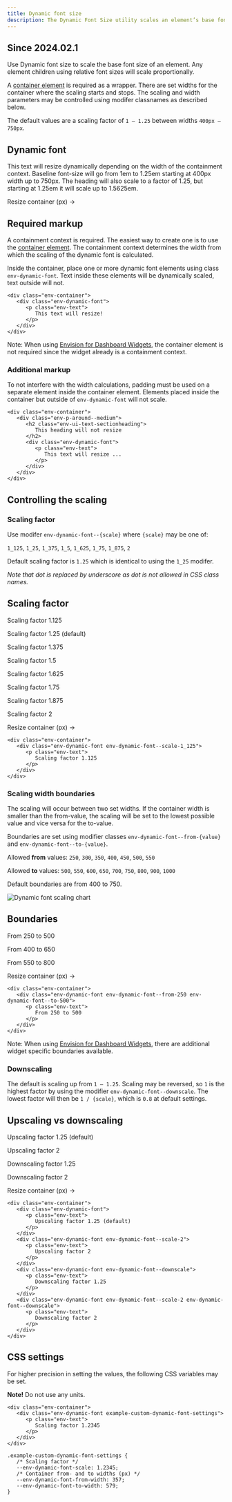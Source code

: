 ```yaml
---
title: Dynamic font size
description: The Dynamic Font Size utility scales an element’s base font size based on container width.
---
```


<h2 class="doc-heading-2 doc-heading-2--main"><span class="env-badge env-badge--info">Since 2024.02.1</span></h2>

Use Dynamic font size to scale the base font size of an element. Any element children using
relative font sizes will scale proportionally.

A [container element](/utils/container/) is required as a wrapper.
There are set widths for the container where the scaling starts and stops.
The scaling and width parameters may be controlled using modifer classnames as
described below.

The default values are a scaling factor of `1 – 1.25` between widths `400px – 750px`.

<div class="example-dynamic-font-wrapper">
   <div class="example-dynamic-font env-m-bottom--large">
      <div class="example-dynamic-font__resizeable">
         <div class="env-container example-dynamic-container">
            <div class="env-p-around--medium">
               <div class="env-dynamic-font">
                  <h2 class="env-ui-text-sectionheading">
                     Dynamic font
                     <span class="example-dynamic-font__elfontsize"></span>
                  </h2>
                  <p class="env-text env-m-top--small">
                     This text will resize dynamically depending on the width of the containment context.
                     Baseline font-size will go from 1em to 1.25em starting at 400px width up to 750px.
                     The heading will also scale to a factor of 1.25, but starting at 1.25em it will scale up to 1.5625em.
                     <span class="example-dynamic-font__elfontsize"></span>
                  </p>
               </div>
            </div>
            <span class="example-dynamic-font__dffontsize"></span>
         </div>
         <p class="example-dynamic-font__resizeable__help">
            Resize container (<span class="example-dynamic-font__width"></span>px)
            <span class="example-dynamic-font__resizeable__help__arrow">&rarr;</span>
         </p>
      </div>
   </div>
</div>

## Required markup

A containment context is required. The easiest way to create one is to use the [container element](/utils/container/).
The containment context determines the width from which the scaling of the dynamic font is calculated.

Inside the container, place one or more dynamic font elements using class `env-dynamic-font`.
Text inside these elements will be dynamically scaled, text outside will not.

```html-no-example
<div class="env-container">
   <div class="env-dynamic-font">
      <p class="env-text">
         This text will resize!
      </p>
   </div>
</div>
```

Note: When using [Envision for Dashboard Widgets](/dashboard/widget-typography/#dynamic-font-size),
the container element is not required since the widget already is a containment context.

### Additional markup

To not interfere with the width calculations, padding must be used on a
separate element inside the container element. Elements placed inside the container but outside of
`env-dynamic-font` will not scale.

```html-no-example
<div class="env-container">
   <div class="env-p-around--medium">
      <h2 class="env-ui-text-sectionheading">
         This heading will not resize
      </h2>
      <div class="env-dynamic-font">
         <p class="env-text">
            This text will resize ...
         </p>
      </div>
   </div>
</div>
```

## Controlling the scaling

### Scaling factor

Use modifer `env-dynamic-font--{scale}` where `{scale}` may be one of:

`1_125`, `1_25`, `1_375`, `1_5`, `1_625`, `1_75`, `1_875`, `2`

Default scaling factor is `1.25` which is identical to using the `1_25` modifer.

_Note that dot is replaced by underscore as dot is not allowed in CSS class names._

<div class="example-dynamic-font-wrapper">
   <div class="example-dynamic-font env-m-bottom--large">
      <div class="example-dynamic-font__resizeable">
         <div class="env-container example-dynamic-container">
            <div class="env-p-around--medium">
               <h2 class="env-ui-text-sectionheading">
                  Scaling factor
               </h2>
               <div class="env-dynamic-font env-dynamic-font--scale-1_125 env-m-top--small">
                  <p class="env-text">
                     Scaling factor 1.125
                     <span class="example-dynamic-font__elfontsize"></span>
                  </p>
               </div>
               <div class="env-dynamic-font">
                  <p class="env-text">
                     Scaling factor 1.25 (default)
                     <span class="example-dynamic-font__elfontsize"></span>
                  </p>
               </div>
               <div class="env-dynamic-font env-dynamic-font--scale-1_375">
                  <p class="env-text">
                     Scaling factor 1.375
                     <span class="example-dynamic-font__elfontsize"></span>
                  </p>
               </div>
<div class="env-dynamic-font env-dynamic-font--scale-1_5">
                  <p class="env-text">
                     Scaling factor 1.5
                     <span class="example-dynamic-font__elfontsize"></span>
                  </p>
               </div>
<div class="env-dynamic-font env-dynamic-font--scale-1_625">
                  <p class="env-text">
                     Scaling factor 1.625
                     <span class="example-dynamic-font__elfontsize"></span>
                  </p>
               </div>
<div class="env-dynamic-font env-dynamic-font--scale-1_75">
                  <p class="env-text">
                     Scaling factor 1.75
                     <span class="example-dynamic-font__elfontsize"></span>
                  </p>
               </div>
<div class="env-dynamic-font env-dynamic-font--scale-1_875">
                  <p class="env-text">
                     Scaling factor 1.875
                     <span class="example-dynamic-font__elfontsize"></span>
                  </p>
               </div>
            
<div class="env-dynamic-font env-dynamic-font--scale-2">
                  <p class="env-text">
                     Scaling factor 2
                     <span class="example-dynamic-font__elfontsize"></span>
                  </p>
               </div>
         </div>
</div>
         <p class="example-dynamic-font__resizeable__help">
            Resize container (<span class="example-dynamic-font__width"></span>px)
            <span class="example-dynamic-font__resizeable__help__arrow">&rarr;</span>
         </p>
      </div>
   </div>
</div>

```html-no-example
<div class="env-container">
   <div class="env-dynamic-font env-dynamic-font--scale-1_125">
      <p class="env-text">
         Scaling factor 1.125
      </p>
   </div>
</div>
```

### Scaling width boundaries <span id="dynamic-font-width-boundaries" class="offset-anchor"></span>

The scaling will occur between two set widths. If the container width is smaller than the from-value,
the scaling will be set to the lowest possible value and vice versa for the to-value.

Boundaries are set using modifier classes `env-dynamic-font--from-{value}` and `env-dynamic-font--to-{value}`.

Allowed **from** values: `250`, `300`, `350`, `400`, `450`, `500`, `550`

Allowed **to** values: `500`, `550`, `600`, `650`, `700`, `750`, `800`, `900`, `1000`

Default boundaries are from 400 to 750.

<img class="example-dynamic-font-chart"
alt="Dynamic font scaling chart"
src="/placeholders/examples/dyn-font.svg" />

<div class="example-dynamic-font-wrapper">
   <div class="example-dynamic-font env-m-bottom--large">
      <div class="example-dynamic-font__resizeable">
         <div class="env-container example-dynamic-container">
            <div class="env-p-around--medium">
               <h2 class="env-ui-text-sectionheading">
                  Boundaries
               </h2>
               <div class="env-dynamic-font env-dynamic-font--from-250 env-dynamic-font--to-500 env-m-vertical--small">
                  <p class="env-text">
                     From 250 to 500
                     <span class="example-dynamic-font__elfontsize"></span>
                  </p>
               </div>
               <div class="env-dynamic-font env-dynamic-font--from-400 env-dynamic-font--to-650 env-m-vertical--small">
                  <p class="env-text">
                     From 400 to 650
                     <span class="example-dynamic-font__elfontsize"></span>
                  </p>
               </div>
               <div class="env-dynamic-font env-dynamic-font--from-550 env-dynamic-font--to-800 env-m-vertical--small">
                  <p class="env-text">
                     From 550 to 800
                     <span class="example-dynamic-font__elfontsize"></span>
                  </p>
               </div>
            </div>
         </div>
         <p class="example-dynamic-font__resizeable__help">
            Resize container (<span class="example-dynamic-font__width"></span>px)
            <span class="example-dynamic-font__resizeable__help__arrow">&rarr;</span>
         </p>
      </div>
   </div>
</div>

```html-no-example
<div class="env-container">
   <div class="env-dynamic-font env-dynamic-font--from-250 env-dynamic-font--to-500">
      <p class="env-text">
         From 250 to 500
      </p>
   </div>
</div>
```

Note: When using [Envision for Dashboard Widgets](/dashboard/widget-typography/#dynamic-font-size),
there are additional widget specific boundaries available.

### Downscaling

The default is scaling up from `1 – 1.25`. Scaling may be reversed, so `1` is the highest factor by using
the modifier `env-dynamic-font--downscale`. The lowest factor will then be `1 / {scale}`, which is `0.8`
at default settings.

<div class="example-dynamic-font-wrapper">
   <div class="example-dynamic-font env-m-bottom--large">
      <div class="example-dynamic-font__resizeable">
         <div class="env-container example-dynamic-container">
            <div class="env-p-around--medium">
               <h2 class="env-ui-text-sectionheading">
                  Upscaling vs downscaling
               </h2>
               <div class="env-dynamic-font env-m-vertical--small">
                  <p class="env-text">
                     Upscaling factor 1.25 (default)
                     <span class="example-dynamic-font__elfontsize"></span>
                  </p>
               </div>
<div class="env-dynamic-font env-dynamic-font--scale-2 env-m-vertical--small">
<p class="env-text">
                     Upscaling factor 2
                     <span class="example-dynamic-font__elfontsize"></span>
                  </p></div>
               <div class="env-dynamic-font env-dynamic-font--downscale env-m-vertical--small">
                  <p class="env-text">
                     Downscaling factor 1.25
                     <span class="example-dynamic-font__elfontsize"></span>
                  </p>
               </div>
<div class="env-dynamic-font env-dynamic-font--scale-2 env-dynamic-font--downscale env-m-vertical--small">
<p class="env-text">
                     Downscaling factor 2
                     <span class="example-dynamic-font__elfontsize"></span>
                  </p></div>
            </div>
         </div>
         <p class="example-dynamic-font__resizeable__help">
            Resize container (<span class="example-dynamic-font__width"></span>px)
            <span class="example-dynamic-font__resizeable__help__arrow">&rarr;</span>
         </p>
      </div>
   </div>
</div>

```html-no-example
<div class="env-container">
   <div class="env-dynamic-font">
      <p class="env-text">
         Upscaling factor 1.25 (default)
      </p>
   </div>
   <div class="env-dynamic-font env-dynamic-font--scale-2">
      <p class="env-text">
         Upscaling factor 2
      </p>
   </div>
   <div class="env-dynamic-font env-dynamic-font--downscale">
      <p class="env-text">
         Downscaling factor 1.25
      </p>
   </div>
   <div class="env-dynamic-font env-dynamic-font--scale-2 env-dynamic-font--downscale">
      <p class="env-text">
         Downscaling factor 2
      </p>
   </div>
</div>
```

## CSS settings

For higher precision in setting the values, the following CSS variables may be set.

**Note!** Do not use any units.

```html-no-example
<div class="env-container">
   <div class="env-dynamic-font example-custom-dynamic-font-settings">
      <p class="env-text">
         Scaling factor 1.2345
      </p>
   </div>
</div>
```

```css-no-expand
.example-custom-dynamic-font-settings {
   /* Scaling factor */
   --env-dynamic-font-scale: 1.2345;
   /* Container from- and to widths (px) */
   --env-dynamic-font-from-width: 357;
   --env-dynamic-font-to-width: 579;
}
```
